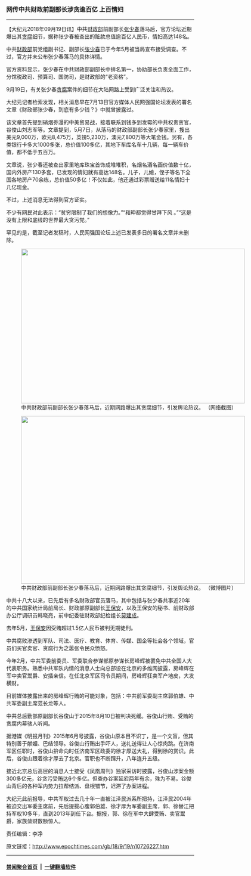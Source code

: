 ### 网传中共财政前副部长涉贪逾百亿 上百情妇
------------------------

<p>【大纪元2018年09月19日讯】中共<a href="http://www.epochtimes.com/gb/tag/%E8%B4%A2%E6%94%BF%E9%83%A8.html">财政部</a>前副部长<a href="http://www.epochtimes.com/gb/tag/%E5%BC%A0%E5%B0%91%E6%98%A5.html">张少春</a>落马后，官方论坛近期爆出其<a href="http://www.epochtimes.com/gb/tag/%E8%B4%AA%E8%85%90.html">贪腐</a>细节，据称张少春被查出的赃款总值逾百亿人民币，情妇高达148名。</p>
<p>中共<a href="http://www.epochtimes.com/gb/tag/%E8%B4%A2%E6%94%BF%E9%83%A8.html">财政部</a>前党组副书记、副部长<a href="http://www.epochtimes.com/gb/tag/%E5%BC%A0%E5%B0%91%E6%98%A5.html">张少春</a>已于今年5月被当局宣布接受调查。不过，官方并未公布张少春落马的具体详情。</p>
<p>官方资料显示，张少春在中共财政部副部长中排名第一，协助部长负责全面工作，分馆税政司、预算司、国防司，是财政部的“老资格”。</p>
<p>9月19日，有关张少春<a href="http://www.epochtimes.com/gb/tag/%E8%B4%AA%E8%85%90.html">贪腐</a>案件的细节在大陆网路上受到广泛关注和热议。</p>
<p>大纪元记者检索发现，相关消息早在7月13日官方媒体人民网强国论坛发表的署名文章《财政部张少春，到底有多少钱？》中就曾披露过。</p>
<p>该文章首先提到硝烟弥漫的中美贸易战，接着联系到钱多到发霉的中共权贵贪官，谷俊山刘志军等。文章提到，5月7日，从落马的财政部副部长张少春家里，搜出美元9,000万，欧元8,475万，英镑5,230万，澳元7,800万等大笔金钱。另有，各类银行卡多大1000多张，总价值100多亿，其地下车库名车十几辆，每一辆车价值，都不低于五百万。</p>
<p>文章说，张少春还被查出家里地库珠宝首饰成堆堆积，名烟名酒名画价值数十亿，国内外房产130多套，已发现的情妇就有高达148名。儿子，儿媳，侄子等名下全国各地房产70余栋，总价值50多亿！不仅如此，他还通过彩票赠送给11名情妇十几亿现金。</p>
<p>不过，上述消息无法得到官方证实。</p>
<p>不少有网民对此表示：“贫穷限制了我们的想像力。”“和珅都觉得甘拜下风 。”“这是没有上限和底线的世界最大贪污党。”</p>
<p>罕见的是，截至记者发稿时，人民网强国论坛上述已发表多日的署名文章并未删除。</p>
<figure id="attachment_10726260" style="width: 600px" class="wp-caption aligncenter"><a href="http://i.epochtimes.com/assets/uploads/2018/09/f7b6d4ec9e7d31f2f963198fb1dc8258-e1537367258320.jpg"><img class="size-full wp-image-10726260" src="http://i.epochtimes.com/assets/uploads/2018/09/f7b6d4ec9e7d31f2f963198fb1dc8258-e1537367258320.jpg" alt="" width="600" height="415" /></a><figcaption class="wp-caption-text">中共财政部前副部长张少春落马后，近期网路爆出其贪腐细节，引发舆论热议。 （网络截图）</figcaption></figure>
<figure id="attachment_10726258" style="width: 600px" class="wp-caption aligncenter"><a href="http://i.epochtimes.com/assets/uploads/2018/09/be8f8847gy1fverojxyydj20m80gowfu-e1537367231948.jpg"><img class="size-full wp-image-10726258" src="http://i.epochtimes.com/assets/uploads/2018/09/be8f8847gy1fverojxyydj20m80gowfu-e1537367231948.jpg" alt="" width="600" height="450" /></a><figcaption class="wp-caption-text">中共财政部前副部长张少春落马后，近期网路爆出其贪腐细节，引发舆论热议。 （微博图片）</figcaption></figure>
<p>中共十八大以来，已先后有多名财政部官员落马，其中包括与张少春共事近20年的中共国家统计局前局长、财政部原副部长<a href="http://www.epochtimes.com/gb/tag/%E7%8E%8B%E4%BF%9D%E5%AE%89.html">王保安</a>，以及王保安的秘书、前财政部办公厅调研员韩晓亮，前中纪委驻财政部纪检组长<a href="http://www.epochtimes.com/gb/tag/%E8%8E%AB%E5%BB%BA%E6%88%90.html">莫建成</a>。</p>
<p>去年5月，<a href="http://www.epochtimes.com/gb/tag/%E7%8E%8B%E4%BF%9D%E5%AE%89.html">王保安</a>因受贿超过1.5亿人民币被判无期徒刑。</p>
<p>中共腐败渗透到军队、司法、医疗、教育、体育、传媒、国企等社会各个领域，官员们买官卖官、贪腐行为之嚣张令民众愤怒。</p>
<p>今年2月，中共军委前委员、军委联合参谋部原参谋长房峰辉被罢免中共全国人大代表职务。熟悉中共军队内情的消息人士向总部设在北京的多维网披露，房峰辉在军中卖官鬻爵、安插亲信。在任北京军区司令员期间，房峰辉狂卖军产地皮，大发横财。</p>
<p>目前媒体披露出来的房峰辉行贿的可能对象，包括：中共前军委副主席郭伯雄、中共军委副主席范长龙等人。</p>
<p>中共总后勤部原副部长谷俊山于2015年8月10日被判决死缓。谷俊山行贿、受贿的贪腐内幕骇人听闻。</p>
<p>据港媒《明报月刊》2015年6月号披露，谷俊山原本目不识丁，是一个文盲，但其特别善于献媚、巴结领导。谷俊山行贿出手吓人，送礼送得让人心惊肉跳。在济南军区任职时，谷俊山拚命向时任济南军区政委的徐才厚送大礼，得到徐的赏识。此后，谷俊山跟着徐才厚去了北京。官职也不断蹿升，八年连升五级。</p>
<p>接近北京总后高层的消息人士接受《凤凰周刊》独家采访时披露，谷俊山涉案金额300多亿元，谷贪污受贿达6个多亿。但查办谷案延宕两年有余，殊为不易。谷俊山背后的各种军内势力拉帮结派、盘根错节，迟滞了办案进程。</p>
<p>大纪元此前报导，中共军权过去几十年一直被江泽民派系所把持，江泽民2004年被迫交出军委主席前，先后提拔心腹郭伯雄、徐才厚为军委副主席，郭、徐替江把持军权10多年，直到2013年到任下台。据报，郭、徐在军中大肆受贿、卖官鬻爵，家族敛财数额惊人。</p>
<p>责任编辑：李净</p>

原文链接：http://www.epochtimes.com/gb/18/9/19/n10726227.htm


------------------------
#### [禁闻聚合首页](https://github.com/gfw-breaker/banned-news/blob/master/README.md) &nbsp;|&nbsp;  [一键翻墙软件](https://github.com/gfw-breaker/nogfw/blob/master/README.md)